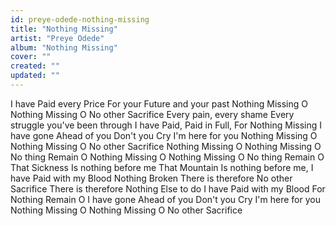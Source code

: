 ```yaml
---
id: preye-odede-nothing-missing
title: "Nothing Missing"
artist: "Preye Odede"
album: "Nothing Missing"
cover: ""
created: ""
updated: ""
---
```


I have Paid every Price
For your Future and your past
Nothing Missing O
Nothing Missing O
No other Sacrifice
Every pain, every shame
Every struggle you've been through
I have Paid, Paid in Full,
For Nothing Missing
I have gone Ahead of you
Don't you Cry I'm here for you
Nothing Missing O
Nothing Missing O
No other Sacrifice
Nothing Missing O
Nothing Missing O
No thing Remain O
Nothing Missing O
Nothing Missing O
No thing Remain O
That Sickness
Is nothing before me
That Mountain
Is nothing before me,
I have Paid with my Blood
Nothing Broken
There is therefore
No other Sacrifice
There is therefore
Nothing Else to do
I have Paid with my Blood
For Nothing Remain O
 I have gone Ahead of you
Don't you Cry I'm here for you
Nothing Missing O
Nothing Missing O
No other Sacrifice